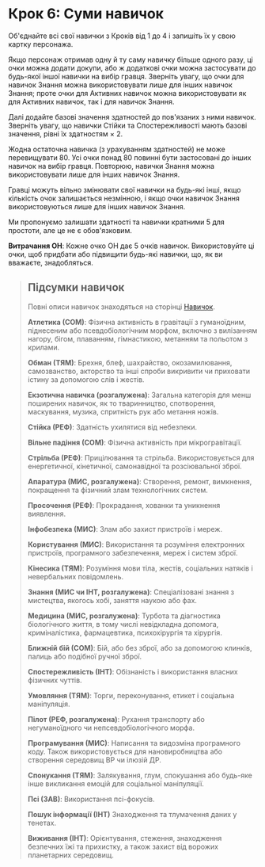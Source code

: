 # Крок 6: Суми навичок

Об'єднайте всі свої навички з Кроків від 1 до 4 і запишіть їх у свою картку персонажа.

Якщо персонаж отримав одну й ту саму навичку більше одного разу, ці очки можна додати докупи, або ж додаткові очки можна застосувати до будь-якої іншої навички на вибір гравця. Зверніть увагу, що очки для навичок Знання можна використовувати лише для інших навичок Знання; проте очки для Активних навичок можна використовувати як для Активних навичок, так і для навичок Знання.

Далі додайте базові значення здатностей до пов'язаних з ними навичок. Зверніть увагу, що навички Стійки та Спостережливості мають базові значення, рівні їх здатностям × 2.

Жодна остаточна навичка (з урахуванням здатностей) не може перевищувати 80. Усі очки понад 80 повинні бути застосовані до інших навичок на вибір гравця. Повторюю, навички Знання можна використовувати лише для інших навичок Знання.

Гравці можуть вільно змінювати свої навички на будь-які інші, якщо кількість очок залишається незмінною, і якщо очки навичок Знання використовуються лише для інших навичок Знання.

Ми пропонуємо залишати здатності та навички кратними 5 для простоти, але це не є обов'язковим.

**Витрачання ОН**: Кожне очко ОН дає 5 очків навичок. Використовуйте ці очки, щоб придбати або підвищити будь-які навички, що, як ви вважаєте, знадобляться.

<blockquote>

## Підсумки навичок

Повні описи навичок знаходяться на сторінці [Навичок](../04/18-skills.md).

**Атлетика (СОМ)**: Фізична активність в гравітації з гуманоїдним, піднесеним або псевдобіологічним морфом, включно з вилізанням нагору, бігом, плаванням, гімнастикою, метанням та польотом з крилами.

**Обман (ТЯМ)**: Брехня, блеф, шахрайство, окозамилювання, самозванство, акторство та інші спроби викривити чи приховати істину за допомогою слів і жестів.

**Екзотична навичка (розгалужена)**: Загальна категорія для менш поширених навичок, як то тваринництво, спотворення, маскування, музика, спритність рук або метання ножів.

**Стійка (РЕФ)**: Здатність ухилятися від небезпеки.

**Вільне падіння (СОМ)**: Фізична активність при мікрогравітації.

**Стрільба (РЕФ)**: Прицілювання та стрільба. Використовується для енергетичної, кінетичної, самонавідної та розсіювальної зброї.

**Апаратура (МИС, розгалужена)**: Створення, ремонт, вимкнення, покращення та фізичний злам технологічних систем.

**Просочення (РЕФ)**: Прокрадання, хованки та уникнення виявлення.

**Інфобезпека (МИС)**: Злам або захист пристроїв і мереж.

**Користування (МИС)**: Використання та розуміння електронних пристроїв, програмного забезпечення, мереж і систем зброї.

**Кінесика (ТЯМ)**: Розуміння мови тіла, жестів, соціальних натяків і невербальних повідомлень.

**Знання (МИС чи ІНТ, розгалужена)**: Спеціалізовані знання з мистецтва, якогось хобі, заняття наукою або фах.

**Медицина (МИС, розгалужена)**: Турбота та діагностика біологічного життя, в тому числі невідкладна допомога, криміналістика, фармацевтика, психохірургія та хірургія.

**Ближній бій (СОМ)**: Бій, або без зброї, або за допомогою клинків, палиць або подібної ручної зброї.

**Спостережливість (ІНТ)**: Обізнаність і використання власних фізичних чуттів.

**Умовляння (ТЯМ)**: Торги, переконування, етикет і соціальна маніпуляція.

**Пілот (РЕФ, розгалужена)**: Рухання транспорту або негуманоїдного чи непсевдобіологічного морфа.

**Програмування (МИС)**: Написання та видозміна програмного коду. Також використовується для нановиробництва або створення середовищ ВР чи ілюзій ДР.

**Спонукання (ТЯМ)**: Залякування, глум, спокушання або будь-яке інше викликання емоцій для соціальної маніпуляції.

**Псі (ЗАВ)**: Використання псі-фокусів.

**Пошук інформації (ІНТ)** Знаходження та тлумачення даних у тенетах.

**Виживання (ІНТ)**: Орієнтування, стеження, знаходження безпечних їжі та прихистку, а також захист від ворожих планетарних середовищ.

</blockquote>
